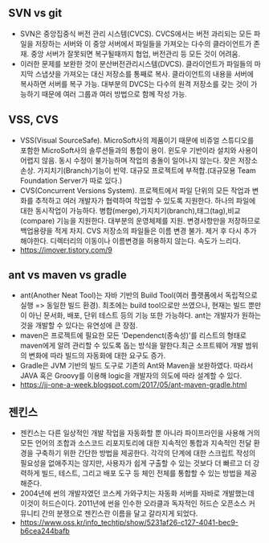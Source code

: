 ## SVN vs git
- SVN은 중앙집중식 버전 관리 시스템(CVCS). CVCS에서는 버전 과리되는 모든 파일을 저장하는 서버와 이 중앙 서버에서 파일들을 가져오는 다수의 클라이언트가 존재. 
 중앙 서버가 잘못되면 복구될때까지 협업, 버전관리 등 모든 것이 어려움. 
- 이러한 문제를 보완한 것이 분산버전관리시스템(DVCS). 클라이언트가 파일들의 마지막 스냅샷을 가져오는 대신 저장소를 통째로 복사. 클라이언트의 내용을 서버에
복사하면 서버를 복구 가능. 대부분의 DVCS는 다수의 원격 저장소를 갖는 것이 가능하기 때문에 여러 그룹과 여러 방법으로 함께 작성 가능.

## VSS, CVS
- VSS(Visual SourceSafe). MicroSoft사의 제품이기 때문에 비쥬얼 스튜디오를 포함한 MicroSoft사의 솔루션들과의 통합이 용이. 윈도우 기반이라 설치와 사용이 어렵지 않음. 동시 수정이 불가능하며 작업의 충돌이 일어나지 않는다. 잦은 저장소 손상. 가지치기(Branch)기능이 빈약. 대규모 프로젝트에 부적합.(대규모용 Team Foundation Server가 따로 있다.)
- CVS(Concurrent Versions System). 프로젝트에서 파일 단위의 모든 작업과 변화를 추적하고 여러 개발자가 협력하여 작업할 수 있도록 지원한다. 하나의 파일에 대한 동시작업이 가능하다. 병합(merge),가지치기(branch),태그(tag),비교(compare) 기능을 지원한다. 대부분의 운영체제를 지원. 변경사항만을 저장하므로 백업용량을 적게 차지. CVS 저장소의 파일들은 이름 변경 불가. 제거 후 다시 추가해야한다. 디렉터리의 이동이나 이름변경을 허용하지 않는다. 속도가 느리다.
- https://imover.tistory.com/9

## ant vs maven vs gradle
- ant(Another Neat Tool)는 자바 기반의 Build Tool(여러 플랫폼에서 독립적으로 실행 => 동일한 빌드 환경). 최초에는 build tool으로만 쓰였으나, 현재는
빌드 뿐만이 아닌 문서화, 배포, 단위 테스트 등의 기능 또한 가능하다. ant는 개발자가 원하는 것을 개발할 수 있다는 유연성에 큰 장점.
- maven은 프로젝트에 필요한 모든 'Dependenct(종속성)'를 리스트의 형태로 maven에게 알려 관리할 수 있도록 돕는 방식을 말한다.최근 소프트웨어 개발 범위의 변화에 따라 빌드의 자동화에 대한 요구도 증가.
- Gradle은 JVM 기반의 빌드 도구로 기존의 Ant와 Maven을 보완하였다. 따라서 JAVA 혹은 Groovy를 이용해 logic을 개발자의 의도에 따라 설계할 수 있다.
- https://jj-one-a-week.blogspot.com/2017/05/ant-maven-gradle.html

## 젠킨스
- 젠킨스는 다른 일상적인 개발 작업을 자동화할 뿐 아니라 파이프라인을 사용해 거의 모든 언어의 조합과 소스코드 리포지토리에 대한 지속적인 통합과 지속적인 전달 환경을 구축하기 위한 간단한 방법을 제공한다. 각각의 단계에 대한 스크립트 작성의 필요성을 없애주지는 않지만, 사용자가 쉽게 구출할 수 있는 것보다 더 빠르고 더 강력하게 빌드, 테스트, 그리고 배포 도구 등 체인 전체를 통합할 수 있는 방법을 제공해준다.
- 2004년에 썬의 개발자였던 코스케 가와구치는 자동화 서버를 자바로 개발했는데 이것이 허드슨이다. 2011년에 썬을 인수한 오라클과 독자적인 허드슨 오픈소스 커뮤니티 간의 분쟁으로 젠킨스란 이름을 달고 갈라지게 되었다.
- https://www.oss.kr/info_techtip/show/5231af26-c127-4041-bec9-b6cea244bafb
